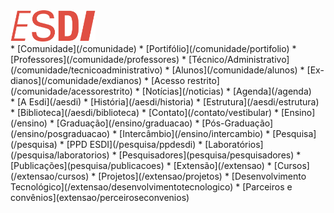 <div class="home" markdown=1>
<a href="https://esdi.capile.studio/"><img src="icone-home.png" alt="Início" height="50"></a>
</div>

<div class="li" markdown=1>
*   [Comunidade](/comunidade)
    *    [Portifólio](/comunidade/portifolio)
    *    [Professores](/comunidade/professores)
    *    [Técnico/Administrativo](/comunidade/tecnicoadministrativo)
    *    [Alunos](/comunidade/alunos)
    *    [Ex-dianos](/comunidade/exdianos) 
    *    [Acesso restrito](/comunidade/acessorestrito)
*   [Notícias](/noticias)
*   [Agenda](/agenda)
</div>

<div class="li" markdown=1>
*   [A Esdi](/aesdi)
    *    [História](/aesdi/historia)
    *    [Estrutura](/aesdi/estrutura)
    *    [Biblioteca](/aesdi/biblioteca)
    *    [Contato](/contato/vestibular)
*   [Ensino](/ensino)
    *    [Graduação](/ensino/graduacao)
    *    [Pós-Graduação](/ensino/posgraduacao)
    *    [Intercâmbio](/ensino/intercambio)
*   [Pesquisa](/pesquisa)
     *    [PPD ESDI](/pesquisa/ppdesdi)
     *    [Laboratórios](/pesquisa/laboratorios) 
     *    [Pesquisadores](pesquisa/pesquisadores)
     *    [Publicações](pesquisa/publicacoes)
*   [Extensão](/extensao)
    *    [Cursos](/extensao/cursos)
    *    [Projetos](/extensao/projetos)
    *    [Desenvolvimento Tecnológico](/extensao/desenvolvimentotecnologico) 
    *    [Parceiros e convênios](extensao/perceiroseconvenios) 
</div>
